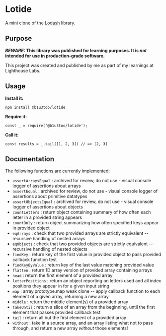 # Lotide

A mini clone of the [Lodash](https://lodash.com) library.

## Purpose

**_BEWARE:_ This library was published for learning purposes. It is _not_ intended for use in production-grade software.**

This project was created and published by me as part of my learnings at Lighthouse Labs. 

## Usage

**Install it:**

`npm install @b1u3too/lotide`

**Require it:**

`const _ = require('@b1u3too/lotide');`

**Call it:**

`const results = _.tail([1, 2, 3]) // => [2, 3]`

## Documentation

The following functions are currently implemented:

* `assertArraysEqual` : archived for review, do not use - visual console logger of assertions about arrays
* `assertEqual` : archived for review, do not use - visual console logger of assertions about primitive datatypes
* `assertObjectsEqual` : archived for review, do not use - visual console logger of assertions about objects
* `countLetters` : return object containing summary of how often each letter in a provided string appears
* `countOnly` : return object summarizing how often specified keys appear in provided object 
* `eqArrays` : check that two provided arrays are strictly equivalent -- recursive handling of nested arrays
* `eqObjects` : check that two provided objects are strictly equivalent -- recursive handling of nested objects
* `findKey` : return key of the first value in provided object to pass provided callback function test
* `findKeyByValue` : return key of the last value matching provided value 
* `flatten` : return 1D array version of provided array containing arrays
* `head` : return the first element of a provided array
* `letterPositions` : return an object reporting on letters used and all index positions they appear in for a given input string
* `map` : array.prototype.map weak clone -- apply callback function to each element of a given array, returning a new array
* `middle` : return the middle element(s) of a provided array
* `takeUntil` : return a slice of an array from the beginning, until the first element that passes provided callback test
* `tail` : return all but the first element of a provided array
* `without` : take in a source array, and an array listing what not to pass through, and return a new array _without_ those elements!
